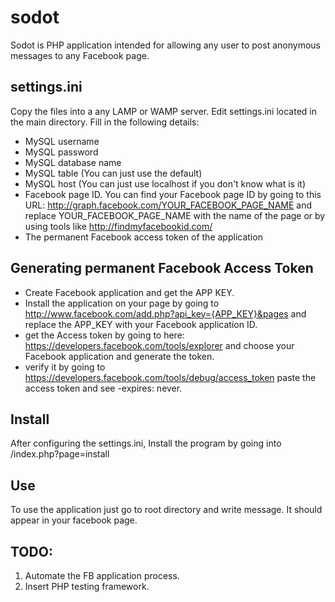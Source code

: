 sodot
=====================
Sodot is PHP application intended for allowing any user to post anonymous messages to any Facebook page.

## settings.ini
Copy the files into a any LAMP or WAMP server.
Edit settings.ini located in the main directory.
Fill in the following details: 

-  MySQL username
-  MySQL password
-  MySQL database name 
-  MySQL table (You can just use the default)
-  MySQL host (You can just use localhost if you don't know what is it)
-  Facebook page ID. You can find your Facebook page ID by going to this URL: http://graph.facebook.com/YOUR_FACEBOOK_PAGE_NAME and replace YOUR_FACEBOOK_PAGE_NAME with the name of the page or by using tools like http://findmyfacebookid.com/
-  The permanent Facebook access token of the application

## Generating permanent Facebook Access Token
-  Create Facebook application and get the APP KEY.
-  Install the application on your page by going to http://www.facebook.com/add.php?api_key={APP_KEY}&pages and replace the APP_KEY with your Facebook application ID.
-  get the Access token by going to here: https://developers.facebook.com/tools/explorer and choose your Facebook application and generate the token.
-  verify it by going to https://developers.facebook.com/tools/debug/access_token paste the access token and see -expires: never.

## Install
After configuring the settings.ini, Install the program by going into /index.php?page=install

## Use
To use the application just go to root directory and write message. It should appear in your facebook page.

## TODO:
1. Automate the FB application process.
2. Insert PHP testing framework.